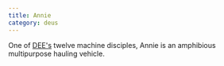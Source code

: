 ```yaml
---
title: Annie
category: deus
---
```

One of [DEE's](char-public-griffin) twelve machine disciples, Annie is an amphibious multipurpose hauling vehicle.
